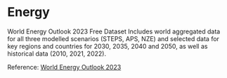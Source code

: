 # Energy


World Energy Outlook 2023 Free Dataset Includes world aggregated data for all three modelled scenarios (STEPS, APS, NZE) and selected data for key regions and countries for 2030, 2035, 2040 and 2050, as well as historical data (2010, 2021, 2022). 

Reference: [World Energy Outlook 2023](https://www.iea.org/data-and-statistics/data-product/world-energy-outlook-2023-free-dataset-2#)

